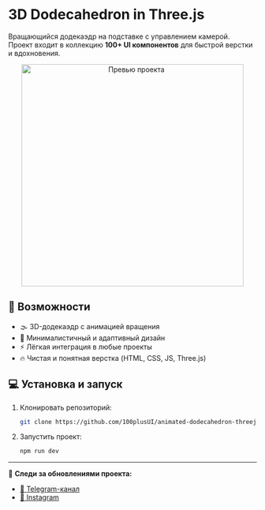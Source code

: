 # 3D Dodecahedron in Three.js

Вращающийся додекаэдр на подставке с управлением камерой.  
Проект входит в коллекцию **100+ UI компонентов** для быстрой верстки и вдохновения.

<p align="center">
<img width="450" height="auto" alt="Превью проекта" src="https://github.com/user-attachments/assets/8771bfe4-26bf-4988-a722-374fb9ab5c0c" />
</p>

## 🚀 Возможности

- 🌫️ 3D-додекаэдр с анимацией вращения
- 🎨 Минималистичный и адаптивный дизайн  
- ⚡ Лёгкая интеграция в любые проекты  
- 🔥 Чистая и понятная верстка (HTML, CSS, JS, Three.js)

## 💻 Установка и запуск

1. Клонировать репозиторий:
   
   ```bash
   git clone https://github.com/100plusUI/animated-dodecahedron-threejs.git
   ```

2. Запустить проект:
   ```bash
   npm run dev
   ```

---

📢 **Следи за обновлениями проекта:**

- [📨 Telegram-канал](https://t.me/ui100plus)  
- [📸 Instagram](https://www.instagram.com/100plusui)


